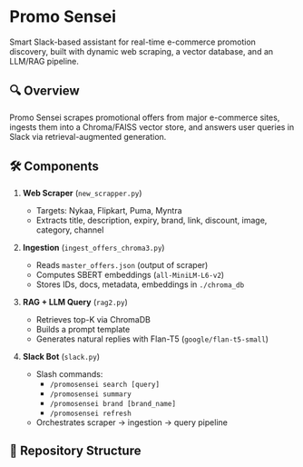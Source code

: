 # Promo Sensei

Smart Slack-based assistant for real-time e-commerce promotion discovery, built with dynamic web scraping, a vector database, and an LLM/RAG pipeline.

## 🔍 Overview

Promo Sensei scrapes promotional offers from major e-commerce sites, ingests them into a Chroma/FAISS vector store, and answers user queries in Slack via retrieval-augmented generation.

## 🛠️ Components

1. **Web Scraper** (`new_scrapper.py`)  
   - Targets: Nykaa, Flipkart, Puma, Myntra  
   - Extracts title, description, expiry, brand, link, discount, image, category, channel

2. **Ingestion** (`ingest_offers_chroma3.py`)  
   - Reads `master_offers.json` (output of scraper)  
   - Computes SBERT embeddings (`all-MiniLM-L6-v2`)  
   - Stores IDs, docs, metadata, embeddings in `./chroma_db`

3. **RAG + LLM Query** (`rag2.py`)  
   - Retrieves top-K via ChromaDB  
   - Builds a prompt template  
   - Generates natural replies with Flan-T5 (`google/flan-t5-small`)

4. **Slack Bot** (`slack.py`)  
   - Slash commands:  
     - `/promosensei search [query]`  
     - `/promosensei summary`  
     - `/promosensei brand [brand_name]`  
     - `/promosensei refresh`  
   - Orchestrates scraper → ingestion → query pipeline

## 📁 Repository Structure

